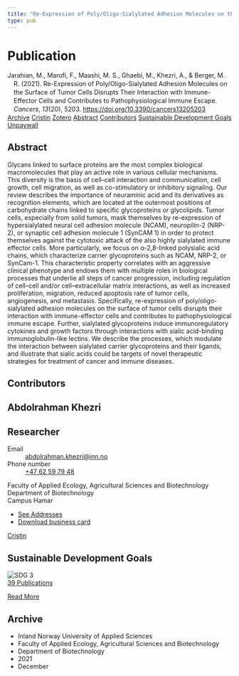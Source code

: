 ```yaml
---
title: "Re-Expression of Poly/Oligo-Sialylated Adhesion Molecules on the Surface of Tumor Cells Disrupts Their Interaction with Immune-Effector Cells and Contributes to Pathophysiological Immune Escape"
type: pub
---
```

<h1>Publication</h1>
<article id="csl-bib-container-67GQSMYY" class="csl-bib-container">
  <div class="csl-bib-body" style="line-height: 1.35; padding-left: 1em; text-indent:-1em;">
  <div class="csl-entry">Jarahian, M., Marofi, F., Maashi, M. S., Ghaebi, M., Khezri, A., &amp; Berger, M. R. (2021). Re-Expression of Poly/Oligo-Sialylated Adhesion Molecules on the Surface of Tumor Cells Disrupts Their Interaction with Immune-Effector Cells and Contributes to Pathophysiological Immune Escape. <i>Cancers</i>, <i>13</i>(20), 5203. <a href="https://doi.org/10.3390/cancers13205203">https://doi.org/10.3390/cancers13205203</a></div>
</div>
  <div class="csl-bib-buttons">
    <a href="#taxonomy-article-67GQSMYY" class="csl-bib-button">Archive</a>
    <a href="https://app.cristin.no/results/show.jsf?id=1965728" alt="Cristin URL" class="csl-bib-button">Cristin</a>
    <a href="http://zotero.org/groups/5022929/items/67GQSMYY" alt="Zotero URL" class="csl-bib-button">Zotero</a>
    <a href="#abstract-article-67GQSMYY" class="csl-bib-button">Abstract</a>
    <a href="#contributors-article-67GQSMYY" class="csl-bib-button">Contributors</a>
    <a href="#sdg-article-67GQSMYY" class="csl-bib-button">Sustainable Development Goals</a>
    <a href="https://www.mdpi.com/2072-6694/13/20/5203/pdf?version=1634629553" class="csl-bib-button">Unpaywall</a>
  </div>
  <div id="csl-bib-meta-container-67GQSMYY"></div>
</article>
<div id="csl-bib-meta-67GQSMYY" class="csl-bib-meta">
  <article id="abstract-article-67GQSMYY" class="abstract-article">
    <h1>Abstract</h1>
    Glycans linked to surface proteins are the most complex biological macromolecules that play an active role in various cellular mechanisms. This diversity is the basis of cell–cell interaction and communication, cell growth, cell migration, as well as co-stimulatory or inhibitory signaling. Our review describes the importance of neuraminic acid and its derivatives as recognition elements, which are located at the outermost positions of carbohydrate chains linked to specific glycoproteins or glycolipids. Tumor cells, especially from solid tumors, mask themselves by re-expression of hypersialylated neural cell adhesion molecule (NCAM), neuropilin-2 (NRP-2), or synaptic cell adhesion molecule 1 (SynCAM 1) in order to protect themselves against the cytotoxic attack of the also highly sialylated immune effector cells. More particularly, we focus on α-2,8-linked polysialic acid chains, which characterize carrier glycoproteins such as NCAM, NRP-2, or SynCam-1. This characteristic property correlates with an aggressive clinical phenotype and endows them with multiple roles in biological processes that underlie all steps of cancer progression, including regulation of cell–cell and/or cell–extracellular matrix interactions, as well as increased proliferation, migration, reduced apoptosis rate of tumor cells, angiogenesis, and metastasis. Specifically, re-expression of poly/oligo-sialylated adhesion molecules on the surface of tumor cells disrupts their interaction with immune-effector cells and contributes to pathophysiological immune escape. Further, sialylated glycoproteins induce immunoregulatory cytokines and growth factors through interactions with sialic acid-binding immunoglobulin-like lectins. We describe the processes, which modulate the interaction between sialylated carrier glycoproteins and their ligands, and illustrate that sialic acids could be targets of novel therapeutic strategies for treatment of cancer and immune diseases.
  </article>
  <article id="contributors-article-67GQSMYY" class="contributors-article">
    <h1>Contributors</h1>
    <div class="personas">
<div class="vrtx-hinn-person-card">
<div class="photo">
<i class="lar la-user-circle missing-person"></i>
</div>
<div class="info">
<hgroup><h1>Abdolrahman Khezri</h1>
<h2>Researcher</h2>
</hgroup><dl>
<dt>Email</dt>
<dd>
<a href="mailto:abdolrahman.khezri@inn.no">abdolrahman.khezri@inn.no</a>
</dd>
<dt>Phone number</dt>
<dd><a href="tel:+4762597948">
+47 62 59 79 48
</a></dd>
</dl>
<p>
Faculty of Applied Ecology, Agricultural Sciences and Biotechnology<br>
Department of Biotechnology<br>
Campus Hamar
</p>
<ul class="vrtx-hinn-links">
<li><a href="https://www.inn.no/english/find-an-employee/abdolrahman-khezri.html#vrtx-hinn-addresses">See Addresses</a></li>
<li><a href="https://www.inn.no/english/find-an-employee/abdolrahman-khezri.html?vrtx=vcf">Download business card</a></li>
</ul>
</div>
</div>
<a href="https://app.cristin.no/persons/show.jsf?id=653469" alt="Cristin URL" class="personas-cristin">Cristin</a>
</div>
  </article>
  <article id="sdg-article-67GQSMYY" class="sdg-article">
    <h1>Sustainable Development Goals</h1>
    <div class="sdg-container"><div id="sdg3" class="sdg">
<img src="{{< params subfolder >}}images/sdg/sdg03_en.png" class="image" alt="SDG 3">
<div class="sdg-overlay">
<a href="{{< params subfolder >}}en/archive/?sdg=3#archive" class="sdg-publication-count"><span>39</span> Publications</a>
<p><a href="https://sdgs.un.org/goals/goal3" class="sdg-read-more">Read More</a></p>
</div>
</div></div>
  </article>
  <article id="taxonomy-article-67GQSMYY" class="taxonomy-article">
    <h1>Archive</h1>
    <ul>
      <li>Inland Norway University of Applied Sciences</li>
      <li>Faculty of Applied Ecology, Agricultural Sciences and Biotechnology</li>
      <li>Department of Biotechnology</li>
      <li>2021</li>
      <li>December</li>
    </ul>
  </article>
</div>
